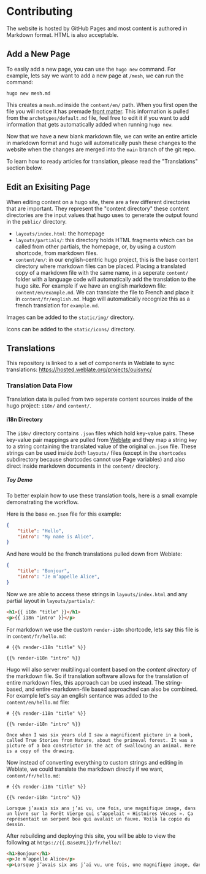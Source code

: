 # Contributing
The website is hosted by GitHub Pages and most content is authored in Markdown format. HTML is also acceptable. 

## Add a New Page

To easily add a new page, you can use the `hugo new` command. For example, lets say we want to add a new page at `/mesh`, we can run the command:

```hugo new mesh.md```

This creates a `mesh.md` inside the `content/en/` path. When you first open the file you will notice it has premade [front matter](https://gohugo.io/content-management/front-matter/). This information is pulled from the `archetypes/default.md` file, feel free to edit it if you want to add information that gets automatically added when running `hugo new`.

Now that we have a new blank markdown file, we can write an entire article in markdown format and hugo will automatically push these changes to the website when the changes are merged into the `main` branch of the git repo.

To learn how to ready articles for translation, please read the "Translations" section below.

## Edit an Exisiting Page

When editing content on a hugo site, there are a few different directories that are important. They represent the "content directory" these content directories are the input values that hugo uses to generate the output found in the `public/` directory.

- `layouts/index.html`: the homepage
- `layouts/partials/`: this directory holds HTML fragments which can be called from other partials, the homepage, or, by using a custom shortcode, from markdown files.
- `content/en/`: in our english-centric hugo project, this is the base content directory where markdown files can be placed. Placing a translated copy of a markdown file with the same name, in a seperate `content/` folder with a language code will automatically add the translation to the hugo site. For example if we have an english markdown file: `content/en/example.md`. We can translate the file to French and place it in `content/fr/english.md`. Hugo will automatically recognize this as a french translation for `example.md`.

Images can be added to the ```static/img/``` directory.

Icons can be added to the ```static/icons/``` directory.

## Translations

This repository is linked to a set of components in Weblate to sync translations: https://hosted.weblate.org/projects/ouisync/

### Translation Data Flow

Translation data is pulled from two seperate content sources inside of the hugo project: `i18n/` and `content/`.

#### i18n Directory

The `i18n/` directory contains `.json` files which hold key-value pairs. These key-value pair mappings are pulled from [Weblate](https://weblate.com) and they map a string `key` to a string containing the translated value of the original `en.json` file. These strings can be used inside *both* `layouts/` files (except in the `shortcodes` subdirectory because shortcodes cannot use Page variables) and also direct inside markdown documents in the `content/` directory.

##### Toy Demo

To better explain how to use these translation tools, here is a small example demonstrating the workflow.

Here is the base `en.json` file for this example: 

```json
{
    "title": "Hello",
    "intro": "My name is Alice",
}
```

And here would be the french translations pulled down from Weblate:

```json
{
    "title": "Bonjour",
    "intro": "Je m’appelle Alice",
}
```

Now we are able to access these strings in `layouts/index.html` and any partial layout in `layouts/partials/`:

```html
<h1>{{ i18n "title" }}</h1>
<p>{{ i18n "intro" }}</p>
```

For markdown we use the custom `render-i18n` shortcode, lets say this file is in `content/fr/hello.md`:

```
# {{% render-i18n "title" %}}

{{% render-i18n "intro" %}}
```

Hugo will also server multilingual content based on the *content directory* of the markdown file. So if translation software allows for the translation of entire markdown files, this approach can be used instead. The string-based, and entire-markdown-file based approached can also be combined. For example let's say an english sentance was added to the `content/en/hello.md` file:

```
# {{% render-i18n "title" %}}

{{% render-i18n "intro" %}}

Once when I was six years old I saw a magnificent picture in a book, called True Stories from Nature, about the primeval forest. It was a picture of a boa constrictor in the act of swallowing an animal. Here is a copy of the drawing. 
```

Now instead of converting everything to custom strings and editing in Weblate, we could translate the markdown directly if we want, `content/fr/hello.md`:

```
# {{% render-i18n "title" %}}

{{% render-i18n "intro" %}}

Lorsque j’avais six ans j’ai vu, une fois, une magnifique image, dans un livre sur la Forêt Vierge qui s’appelait « Histoires Vécues ». Ça représentait un serpent boa qui avalait un fauve. Voilà la copie du dessin.
```

After rebuilding and deploying this site, you will be able to view the following at `https://{{.BaseURL}}/fr/hello/`:

```html
<h1>Bonjour</h1>
<p>Je m’appelle Alice</p>
<p>Lorsque j’avais six ans j’ai vu, une fois, une magnifique image, dans un livre sur la Forêt Vierge qui s’appelait « Histoires Vécues ». Ça représentait un serpent boa qui avalait un fauve. Voilà la copie du dessin.</p>
```

